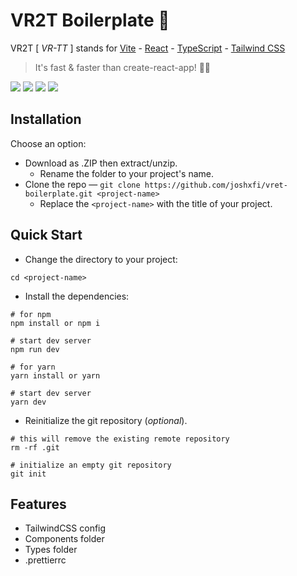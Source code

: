 # VR2T Boilerplate 💨
VR2T [ *VR-TT* ] stands for [Vite](https://github.com/vitejs/vite) - [React](https://github.com/microsoft/TypeScript) - [TypeScript](https://github.com/microsoft/TypeScript) - [Tailwind CSS](https://github.com/tailwindlabs/tailwindcss)
> It's fast & faster than create-react-app! 🏃‍♂

![](https://img.shields.io/badge/React-20232A?style=for-the-badge&logo=react&logoColor=61DAFB)
![](https://img.shields.io/badge/TypeScript-007ACC?style=for-the-badge&logo=typescript&logoColor=white)
![](https://img.shields.io/badge/Tailwind_CSS-38B2AC?style=for-the-badge&logo=tailwind-css&logoColor=white)
![](https://img.shields.io/badge/prettier-1A2C34?style=for-the-badge&logo=prettier&logoColor=F7BA3E)

## Installation
Choose an option:
* Download as .ZIP then extract/unzip.
  * Rename the folder to your project's name.
* Clone the repo — `git clone https://github.com/joshxfi/vret-boilerplate.git <project-name>`
  * Replace the `<project-name>` with the title of your project.

## Quick Start
* Change the directory to your project:
```shell
cd <project-name>
```
* Install the dependencies:
```shell
# for npm
npm install or npm i

# start dev server
npm run dev
```
```shell
# for yarn
yarn install or yarn

# start dev server
yarn dev
```
* Reinitialize the git repository (*optional*).
```shell
# this will remove the existing remote repository
rm -rf .git

# initialize an empty git repository
git init
```

## Features
* TailwindCSS config
* Components folder
* Types folder
* .prettierrc
